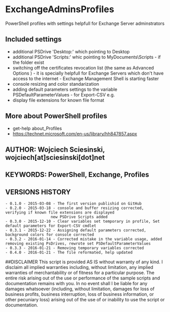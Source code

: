 # ExchangeAdminsProfiles
PowerShell profiles with settings helpfull for Exchange Server adminstrators

## Included settings
- additional PSDrive 'Desktop:' which pointing to Desktop
- additional PSDrive 'Scripts:' whic pointing to MyDocuments\Scripts - if the folder exist
- switching off the certificates revocation list (the same as Advanced Options ) - it is specially helpfull for Exchange Servers which don't have access to the internet - Exchange Management Shell is starting faster
- console resizing and color standarization
- adding default parameters settings to the variable PSDefaultParameterValues - for Export-CSV e.g.
- display file extensions for known file format

	
 
## More about PowerShell profiles 
- get-help about_Profiles
- https://technet.microsoft.com/en-us/library/hh847857.aspx
      
## AUTHOR: Wojciech Sciesinski, wojciech[at]sciesinski[dot]net  

## KEYWORDS: PowerShell, Exchange, Profiles
   
## VERSIONS HISTORY
    - 0.1.0 - 2015-03-08 - The first version publishid on GitHub
    - 0.2.0 - 2015-03-18 - console and buffer resizing corrected, verifying if known file extensions are displayed
						new PSDrive Scripts added
    - 0.3.0 - 2015-12-10 - Clear variables set temporary in profile, Set default parameters for Export-CSV cmdlet
    - 0.3.1 - 2015-12-22 - Assigning default parameters corrected, background colors for console corrected
    - 0.3.2 - 2016-01-14 - Corrected mistake in the variable usage, added removing existing PsDrives, rewrote set PSDefaultParameterValues
	- 0.3.3 - 2016-01-21 - Removing temporary variables corrected
	- 0.4.0 - 2016-01-21 - The file reformated, help updated

##DISCLAIMER
   This script is provided AS IS without warranty of any kind. I disclaim all implied warranties including, without limitation,
   any implied warranties of merchantability or of fitness for a particular purpose. The entire risk arising out of the use or
   performance of the sample scripts and documentation remains with you. In no event shall I be liable for any damages whatsoever
   (including, without limitation, damages for loss of business profits, business interruption, loss of business information,
   or other pecuniary loss) arising out of the use of or inability to use the script or documentation. 